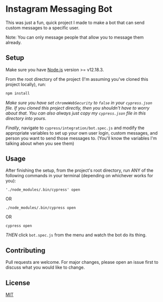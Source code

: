 # Instagram Messaging Bot
This was just a fun, quick project I made to make a bot that can send custom messages to a specific user.

Note: You can only message people that allow you to message them already.
## Setup

Make sure you have [Node.js](https://nodejs.org/) version >= v12.18.3.

From the root directory of the project (I'm assuming you've cloned this project locally), run:
```bash
npm install
```

*Make sure you have set `chromeWebSecurity` to `false` in your `cypress.json` file. If you cloned this project directly, then you shouldn't have to worry about that. You can also always just copy my `cypress.json` file in this directory into yours.*

*Finally*, navigate to `cypress/integration/bot.spec.js` and modify the appropriate variables to set up your own user login, custom messages, and person you want to send those messages to. (You'll know the variables I'm talking about when you see them)
## Usage

After finishing the setup, from the project's root directory, run ANY of the following commands in your terminal (depending on whichever works for you):

`'./node_modules/.bin/cypress' open`

OR

`./node_modules/.bin/cypress open`

OR

`cypress open`

*THEN* click `bot.spec.js` from the menu and watch the bot do its thing.
## Contributing
Pull requests are welcome. For major changes, please open an issue first to discuss what you would like to change.

## License
[MIT](https://choosealicense.com/licenses/mit/)